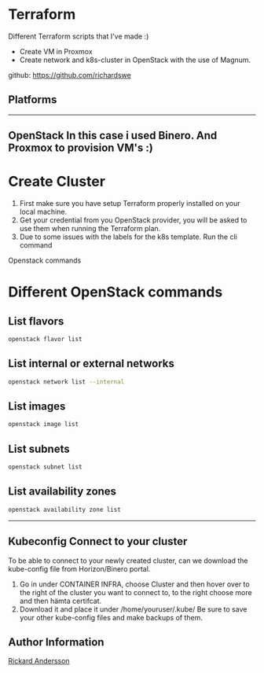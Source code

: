 # Terraform
Different Terraform scripts that I've made :) 

- Create VM in Proxmox
- Create network and k8s-cluster in OpenStack with the use of Magnum. 


github: https://github.com/richardswe

## Platforms
------------------
OpenStack
In this case i used Binero.
And Proxmox to provision VM's :) 
-------------------

# Create Cluster
1. First make sure you have setup Terraform properly installed on your local machine. 
2. Get your credential from you OpenStack provider, you will be asked to use them when running the Terraform plan.
3. Due to some issues with the labels for the k8s template. Run the cli command

Openstack commands

# Different OpenStack commands
## List flavors
```bash
openstack flavor list
```
## List internal or external networks
```bash
openstack network list --internal  
```

## List images
```bash
openstack image list
```

## List subnets
```bash
openstack subnet list
```

## List availability zones
```bash
openstack availability zone list
```
----------
Kubeconfig
Connect to your cluster
----------
To be able to connect to your newly created cluster, can we download the kube-config file from Horizon/Binero portal. 
1. Go in under CONTAINER INFRA, choose Cluster and then hover over to the right of the cluster you want to connect to, to the right choose more and then hämta certifcat. 
2. Download it and place it under /home/youruser/.kube/
Be sure to save your other kube-config files and make backups of them. 


Author Information
------------------
[Rickard Andersson](https://github.com/richardswe)


